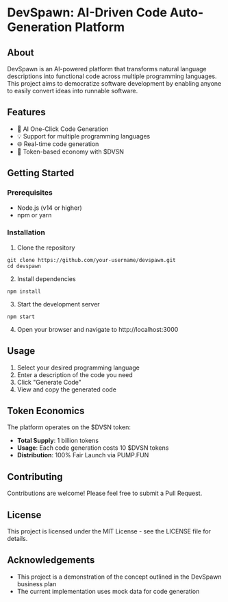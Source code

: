 # DevSpawn: AI-Driven Code Auto-Generation Platform

## About
DevSpawn is an AI-powered platform that transforms natural language descriptions into functional code across multiple programming languages. This project aims to democratize software development by enabling anyone to easily convert ideas into runnable software.

## Features
- 🚀 AI One-Click Code Generation
- 💡 Support for multiple programming languages
- 🌐 Real-time code generation
- 🔗 Token-based economy with $DVSN

## Getting Started

### Prerequisites
- Node.js (v14 or higher)
- npm or yarn

### Installation
1. Clone the repository
```
git clone https://github.com/your-username/devspawn.git
cd devspawn
```

2. Install dependencies
```
npm install
```

3. Start the development server
```
npm start
```

4. Open your browser and navigate to http://localhost:3000

## Usage
1. Select your desired programming language
2. Enter a description of the code you need 
3. Click "Generate Code"
4. View and copy the generated code

## Token Economics
The platform operates on the $DVSN token:
- **Total Supply**: 1 billion tokens
- **Usage**: Each code generation costs 10 $DVSN tokens
- **Distribution**: 100% Fair Launch via PUMP.FUN

## Contributing
Contributions are welcome! Please feel free to submit a Pull Request.

## License
This project is licensed under the MIT License - see the LICENSE file for details.

## Acknowledgements
- This project is a demonstration of the concept outlined in the DevSpawn business plan
- The current implementation uses mock data for code generation 